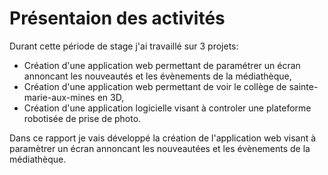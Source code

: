 # Présentaion des activités

Durant cette période de stage j'ai travaillé sur 3 projets:

- Création d'une application web permettant de paramétrer un écran annoncant les nouveautés et les évènements de la médiathèque,
- Création d'une application web permettant de voir le collège de sainte-marie-aux-mines en 3D,
- Création d'une application logicielle visant à controler une plateforme robotisée de prise de photo.

Dans ce rapport je vais développé la création de l'application web visant à paramètrer un écran annoncant les nouveautées et les évènements de la médiathèque.